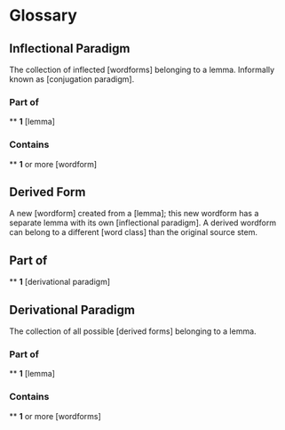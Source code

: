 Glossary
========

<!-- previous entries have been moved to glossary.md -->
Inflectional Paradigm
----------------------

The collection of inflected [wordforms] belonging to a lemma. Informally known as [conjugation paradigm]. 

### Part of

** **1** [lemma]

### Contains

** **1** or more [wordform]
  

Derived Form
------------

A new [wordform] created from a [lemma]; this new wordform has a separate lemma with its own [inflectional paradigm]. A derived wordform can belong to a different [word class] than the original source stem.

## Part of

** **1** [derivational paradigm]


Derivational Paradigm
--------------------

The collection of all possible [derived forms] belonging to a lemma.  

### Part of

** **1** [lemma]

### Contains

** **1** or more [wordforms]
